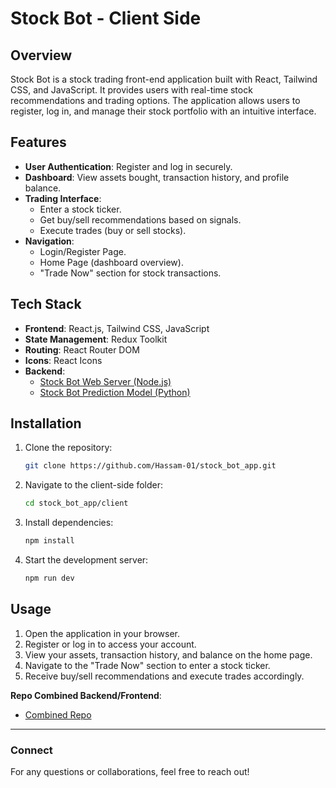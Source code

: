 # Stock Bot - Client Side

## Overview
Stock Bot is a stock trading front-end application built with React, Tailwind CSS, and JavaScript. It provides users with real-time stock recommendations and trading options. The application allows users to register, log in, and manage their stock portfolio with an intuitive interface.

## Features
- **User Authentication**: Register and log in securely.
- **Dashboard**: View assets bought, transaction history, and profile balance.
- **Trading Interface**:
  - Enter a stock ticker.
  - Get buy/sell recommendations based on signals.
  - Execute trades (buy or sell stocks).
- **Navigation**:
  - Login/Register Page.
  - Home Page (dashboard overview).
  - "Trade Now" section for stock transactions.

## Tech Stack
- **Frontend**: React.js, Tailwind CSS, JavaScript
- **State Management**: Redux Toolkit
- **Routing**: React Router DOM
- **Icons**: React Icons
- **Backend**: 
  - [Stock Bot Web Server (Node.js)](https://github.com/Hassam-01/stock_bot_web_server)
  - [Stock Bot Prediction Model (Python)](https://github.com/Hassam-01/Stock_bot)

## Installation
1. Clone the repository:
   ```bash
   git clone https://github.com/Hassam-01/stock_bot_app.git
   ```
2. Navigate to the client-side folder:
   ```bash
   cd stock_bot_app/client
   ```
3. Install dependencies:
   ```bash
   npm install
   ```
4. Start the development server:
   ```bash
   npm run dev
   ```

## Usage
1. Open the application in your browser.
2. Register or log in to access your account.
3. View your assets, transaction history, and balance on the home page.
4. Navigate to the "Trade Now" section to enter a stock ticker.
5. Receive buy/sell recommendations and execute trades accordingly.

**Repo Combined Backend/Frontend**: 
  - [Combined Repo](https://github.com/Hassam-01/stock_bot_app)

---
### Connect
For any questions or collaborations, feel free to reach out!

